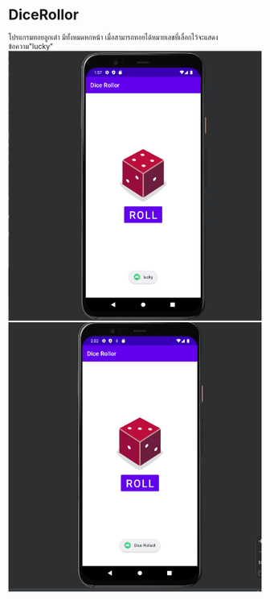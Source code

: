 # DiceRollor
โปรแกรมทอยลูกเต๋า มีทั้งหมดหกหน้า เมื่อสามารถทอยได้หมายเลขที่เลื่อกไว้จะแสดงข้อความ"lucky"
![alt text](https://github.com/kasipat456/DiceRollor/blob/master/week05.PNG)
![alt text](https://github.com/kasipat456/DiceRollor/blob/master/week05-2.PNG)
